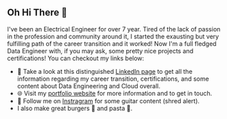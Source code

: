 
## Oh Hi There 👋

I've been an Electrical Engineer for over 7 year. Tired of the lack of passion in the profession and community around it, I started the exausting but very fulfilling path of the career transition and it worked! Now I'm a full fledged Data Engineer with, if you may ask, some pretty nice projects and certifications! You can checkout my links below:

- 👔 Take a look at this distinguished [LinkedIn page](https://www.linkedin.com/in/leorickli/) to get all the information regarding my career transition, certifications, and some content about Data Engineering and Cloud overall.
- 🌐 Visit my [portfolio website](https://leorickli.github.io) for more information and to get in touch.
- 🎸 Follow me on [Instragram](https://www.instagram.com/leorickli/) for some guitar content (shred alert).
- I also make great burgers 🍔 and pasta 🍝.

